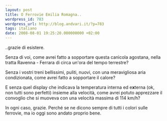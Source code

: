 ```yaml
---
layout: post
title: O Ferrovie Emilia Romagna..
wordpress_id: 783
wordpress_url: http://blog.andvari.it/?p=783
tags: italiano
date: 2008-08-01 19:25:20.000000000 +02:00
---
```

..grazie di esistere.

Senza di voi, come avrei fatto a sopportare questa canìcola agostana, nella tratta Ravenna - Ferrara di circa un'ora del tempo terrestre?

Senza i vostri treni bellissimi, puliti, nuovi, con una meravigliosa aria condizionata, come avrei fatto a sopportare il calore?

E senza quel display che indicava la temperatura interna ed e<strong>x</strong>terna (ok, non tutti sono perfetti) insieme alla velocità, come avrei potuto apprezzare il convoglio che si muoveva con una velocità massima di 114 km/h?

In ogni caso, grazie. Perché se ne dicono sempre di tutti i colori sulle ferrovie, ma io oggi sono andato proprio bene.
